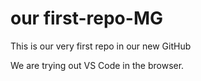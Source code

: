 # our first-repo-MG
This is our very first repo in our new GitHub

We are trying out VS Code in the browser.
